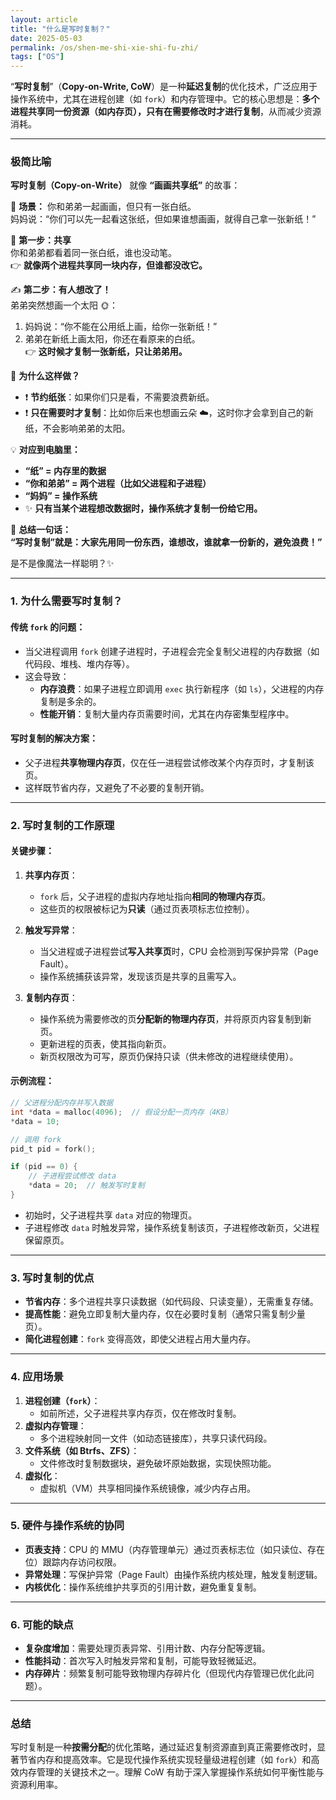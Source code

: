 ```yaml
---
layout: article
title: "什么是写时复制？"
date: 2025-05-03
permalink: /os/shen-me-shi-xie-shi-fu-zhi/
tags: ["OS"]
---
```


 

“**写时复制**”（**Copy-on-Write, CoW**）是一种**延迟复制**的优化技术，广泛应用于操作系统中，尤其在进程创建（如 `fork`）和内存管理中。它的核心思想是：**多个进程共享同一份资源（如内存页），只有在需要修改时才进行复制**，从而减少资源消耗。

---
### 极简比喻

**写时复制（Copy-on-Write）** 就像 **“画画共享纸”** 的故事：

 🌟 **场景：**
你和弟弟一起画画，但只有一张白纸。  
妈妈说：“你们可以先一起看这张纸，但如果谁想画画，就得自己拿一张新纸！”

🧒 **第一步：共享**  
你和弟弟都看着同一张白纸，谁也没动笔。  
👉 **就像两个进程共享同一块内存，但谁都没改它。**

 ✍️ **第二步：有人想改了！**  
弟弟突然想画一个太阳 🌞：  
1. 妈妈说：“你不能在公用纸上画，给你一张新纸！”  
2. 弟弟在新纸上画太阳，你还在看原来的白纸。  
👉 **这时候才复制一张新纸，只让弟弟用。**

 🧠 **为什么这样做？**  
- ❗ **节约纸张**：如果你们只是看，不需要浪费新纸。  
- ❗ **只在需要时才复制**：比如你后来也想画云朵 ☁️，这时你才会拿到自己的新纸，不会影响弟弟的太阳。

 💡 **对应到电脑里：**
- **“纸” = 内存里的数据**  
- **“你和弟弟” = 两个进程（比如父进程和子进程）**  
- **“妈妈” = 操作系统**  
- ✨ **只有当某个进程想改数据时，操作系统才复制一份给它用。**

 🌈 **总结一句话：**  
**“写时复制”就是：大家先用同一份东西，谁想改，谁就拿一份新的，避免浪费！”**

是不是像魔法一样聪明？✨

---

### **1. 为什么需要写时复制？**
#### **传统 `fork` 的问题**：
- 当父进程调用 `fork` 创建子进程时，子进程会完全复制父进程的内存数据（如代码段、堆栈、堆内存等）。
- 这会导致：
  - **内存浪费**：如果子进程立即调用 `exec` 执行新程序（如 `ls`），父进程的内存复制是多余的。
  - **性能开销**：复制大量内存页需要时间，尤其在内存密集型程序中。

#### **写时复制的解决方案**：
- 父子进程**共享物理内存页**，仅在任一进程尝试修改某个内存页时，才复制该页。
- 这样既节省内存，又避免了不必要的复制开销。

---

### **2. 写时复制的工作原理**
#### **关键步骤**：
1. **共享内存页**：
   - `fork` 后，父子进程的虚拟内存地址指向**相同的物理内存页**。
   - 这些页的权限被标记为**只读**（通过页表项标志位控制）。

2. **触发写异常**：
   - 当父进程或子进程尝试**写入共享页**时，CPU 会检测到写保护异常（Page Fault）。
   - 操作系统捕获该异常，发现该页是共享的且需写入。

3. **复制内存页**：
   - 操作系统为需要修改的页**分配新的物理内存页**，并将原页内容复制到新页。
   - 更新进程的页表，使其指向新页。
   - 新页权限改为可写，原页仍保持只读（供未修改的进程继续使用）。

#### **示例流程**：
```c
// 父进程分配内存并写入数据
int *data = malloc(4096);  // 假设分配一页内存（4KB）
*data = 10;

// 调用 fork
pid_t pid = fork();

if (pid == 0) {
    // 子进程尝试修改 data
    *data = 20;  // 触发写时复制
}
```
- 初始时，父子进程共享 `data` 对应的物理页。
- 子进程修改 `data` 时触发异常，操作系统复制该页，子进程修改新页，父进程保留原页。

---

### **3. 写时复制的优点**
- **节省内存**：多个进程共享只读数据（如代码段、只读变量），无需重复存储。
- **提高性能**：避免立即复制大量内存，仅在必要时复制（通常只需复制少量页）。
- **简化进程创建**：`fork` 变得高效，即使父进程占用大量内存。

---

### **4. 应用场景**
1. **进程创建（`fork`）**：
   - 如前所述，父子进程共享内存页，仅在修改时复制。
2. **虚拟内存管理**：
   - 多个进程映射同一文件（如动态链接库），共享只读代码段。
3. **文件系统（如 Btrfs、ZFS）**：
   - 文件修改时复制数据块，避免破坏原始数据，实现快照功能。
4. **虚拟化**：
   - 虚拟机（VM）共享相同操作系统镜像，减少内存占用。

---

### **5. 硬件与操作系统的协同**
- **页表支持**：CPU 的 MMU（内存管理单元）通过页表标志位（如只读位、存在位）跟踪内存访问权限。
- **异常处理**：写保护异常（Page Fault）由操作系统内核处理，触发复制逻辑。
- **内核优化**：操作系统维护共享页的引用计数，避免重复复制。

---

### **6. 可能的缺点**
- **复杂度增加**：需要处理页表异常、引用计数、内存分配等逻辑。
- **性能抖动**：首次写入时触发异常和复制，可能导致轻微延迟。
- **内存碎片**：频繁复制可能导致物理内存碎片化（但现代内存管理已优化此问题）。

---

### **总结**
写时复制是一种**按需分配**的优化策略，通过延迟复制资源直到真正需要修改时，显著节省内存和提高效率。它是现代操作系统实现轻量级进程创建（如 `fork`）和高效内存管理的关键技术之一。理解 CoW 有助于深入掌握操作系统如何平衡性能与资源利用率。
